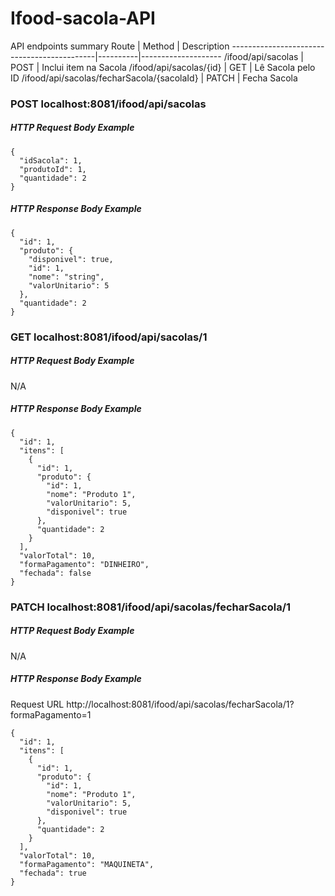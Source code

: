 # Ifood-sacola-API
 
API endpoints summary
Route                                       | Method   | Description
--------------------------------------------|----------|--------------------
/ifood/api/sacolas                          | POST     | Inclui item na Sacola
/ifood/api/sacolas/{id}                     | GET      | Lê Sacola pelo ID
/ifood/api/sacolas/fecharSacola/{sacolaId}  | PATCH    | Fecha Sacola



### POST localhost:8081/ifood/api/sacolas  
##### HTTP Request Body Example

    {
      "idSacola": 1,
      "produtoId": 1,
      "quantidade": 2
    }

##### HTTP Response Body Example

    {
      "id": 1,
      "produto": {
        "disponivel": true,
        "id": 1,
        "nome": "string",
        "valorUnitario": 5
      },
      "quantidade": 2
    }

### GET localhost:8081/ifood/api/sacolas/1   
##### HTTP Request Body Example
N/A

##### HTTP Response Body Example
    {
      "id": 1,
      "itens": [
        {
          "id": 1,
          "produto": {
            "id": 1,
            "nome": "Produto 1",
            "valorUnitario": 5,
            "disponivel": true
          },
          "quantidade": 2
        }
      ],
      "valorTotal": 10,
      "formaPagamento": "DINHEIRO",
      "fechada": false
    }
    
### PATCH localhost:8081/ifood/api/sacolas/fecharSacola/1  
##### HTTP Request Body Example
N/A

##### HTTP Response Body Example

Request URL
http://localhost:8081/ifood/api/sacolas/fecharSacola/1?formaPagamento=1

    {
      "id": 1,
      "itens": [
        {
          "id": 1,
          "produto": {
            "id": 1,
            "nome": "Produto 1",
            "valorUnitario": 5,
            "disponivel": true
          },
          "quantidade": 2
        }
      ],
      "valorTotal": 10,
      "formaPagamento": "MAQUINETA",
      "fechada": true
    }
